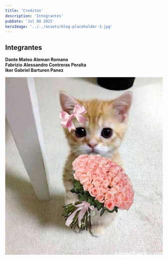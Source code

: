 ```yaml
---
title: 'Creditos'
description: 'Integrantes'
pubDate: 'Jul 08 2025'
heroImage: '../../assets/blog-placeholder-3.jpg'
---
```


## Integrantes

**Dante Mateo Aleman Romano**  
**Fabrizio Alessandro Contreras Peralta**  
**Iker Gabriel Barturen Panez**

![blog placeholder](../../assets/Card4.jpg)
